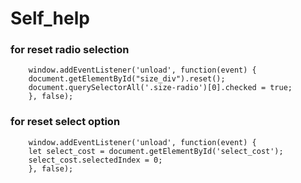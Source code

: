# Self_help

### for reset radio selection
        window.addEventListener('unload', function(event) {
        document.getElementById("size_div").reset();
        document.querySelectorAll('.size-radio')[0].checked = true;
        }, false);
        
### for reset select option   
        window.addEventListener('unload', function(event) {
        let select_cost = document.getElementById('select_cost');
        select_cost.selectedIndex = 0;
        }, false);

